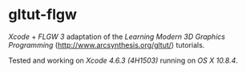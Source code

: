gltut-flgw
==========

*Xcode* + *FLGW 3* adaptation of the *Learning Modern 3D Graphics Programming* (http://www.arcsynthesis.org/gltut/) tutorials.

Tested and working on *Xcode 4.6.3 (4H1503)* running on *OS X 10.8.4*.

